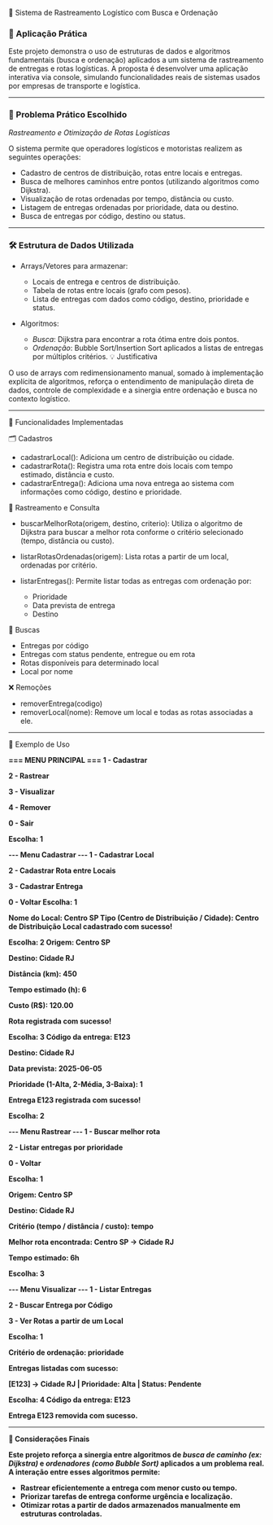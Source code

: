 🚛 Sistema de Rastreamento Logístico com Busca e Ordenação

### 📌 Aplicação Prática

Este projeto demonstra o uso de estruturas de dados e algoritmos fundamentais (busca e ordenação) aplicados a um sistema de rastreamento de entregas e rotas logísticas. A proposta é desenvolver uma aplicação interativa via console, simulando funcionalidades reais de sistemas usados por empresas de transporte e logística.

---

### 🎯 Problema Prático Escolhido

*Rastreamento e Otimização de Rotas Logísticas*

O sistema permite que operadores logísticos e motoristas realizem as seguintes operações:

* Cadastro de centros de distribuição, rotas entre locais e entregas.
* Busca de melhores caminhos entre pontos (utilizando algoritmos como Dijkstra).
* Visualização de rotas ordenadas por tempo, distância ou custo.
* Listagem de entregas ordenadas por prioridade, data ou destino.
* Busca de entregas por código, destino ou status.

---

### 🛠 Estrutura de Dados Utilizada

* Arrays/Vetores para armazenar:

  * Locais de entrega e centros de distribuição.
  * Tabela de rotas entre locais (grafo com pesos).
  * Lista de entregas com dados como código, destino, prioridade e status.

* Algoritmos:

  * *Busca*: Dijkstra para encontrar a rota ótima entre dois pontos.
  * *Ordenação*: Bubble Sort/Insertion Sort aplicados a listas de entregas por múltiplos critérios.
💡 Justificativa

O uso de arrays com redimensionamento manual, somado à implementação explícita de algoritmos, reforça o entendimento de manipulação direta de dados, controle de complexidade e a sinergia entre ordenação e busca no contexto logístico.

---

 🚀 Funcionalidades Implementadas

 🗂 Cadastros

* cadastrarLocal(): Adiciona um centro de distribuição ou cidade.
* cadastrarRota(): Registra uma rota entre dois locais com tempo estimado, distância e custo.
* cadastrarEntrega(): Adiciona uma nova entrega ao sistema com informações como código, destino e prioridade.

 📡 Rastreamento e Consulta

* buscarMelhorRota(origem, destino, criterio): Utiliza o algoritmo de Dijkstra para buscar a melhor rota conforme o critério selecionado (tempo, distância ou custo).
* listarRotasOrdenadas(origem): Lista rotas a partir de um local, ordenadas por critério.
* listarEntregas(): Permite listar todas as entregas com ordenação por:

  * Prioridade
  * Data prevista de entrega
  * Destino

 🔎 Buscas

* Entregas por código
* Entregas com status pendente, entregue ou em rota
* Rotas disponíveis para determinado local
* Local por nome

 ❌ Remoções

* removerEntrega(codigo)
* removerLocal(nome): Remove um local e todas as rotas associadas a ele.

---

🧩 Exemplo de Uso

<b>=== MENU PRINCIPAL ===
1 - Cadastrar

2 - Rastrear

3 - Visualizar

4 - Remover

0 - Sair

Escolha: 1

--- Menu Cadastrar ---
1 - Cadastrar Local

2 - Cadastrar Rota entre Locais

3 - Cadastrar Entrega

0 - Voltar
Escolha: 1

Nome do Local: Centro SP
Tipo (Centro de Distribuição / Cidade): Centro de Distribuição
Local cadastrado com sucesso!

Escolha: 2
Origem: Centro SP

Destino: Cidade RJ

Distância (km): 450

Tempo estimado (h): 6

Custo (R$): 120.00

Rota registrada com sucesso!

Escolha: 3
Código da entrega: E123

Destino: Cidade RJ

Data prevista: 2025-06-05

Prioridade (1-Alta, 2-Média, 3-Baixa): 1

Entrega E123 registrada com sucesso!

Escolha: 2

--- Menu Rastrear ---
1 - Buscar melhor rota

2 - Listar entregas por prioridade

0 - Voltar

Escolha: 1

Origem: Centro SP

Destino: Cidade RJ

Critério (tempo / distância / custo): tempo

Melhor rota encontrada: Centro SP → Cidade RJ

Tempo estimado: 6h

Escolha: 3

--- Menu Visualizar ---
1 - Listar Entregas

2 - Buscar Entrega por Código

3 - Ver Rotas a partir de um Local

Escolha: 1

Critério de ordenação: prioridade

Entregas listadas com sucesso:

[E123] → Cidade RJ | Prioridade: Alta | Status: Pendente

Escolha: 4
Código da entrega: E123

Entrega E123 removida com sucesso.



---

📃 Considerações Finais

Este projeto reforça a sinergia entre algoritmos de *busca de caminho (ex: Dijkstra)* e *ordenadores (como Bubble Sort)* aplicados a um problema real. A interação entre esses algoritmos permite:

* Rastrear eficientemente a entrega com menor custo ou tempo.
* Priorizar tarefas de entrega conforme urgência e localização.
* Otimizar rotas a partir de dados armazenados manualmente em estruturas controladas.
